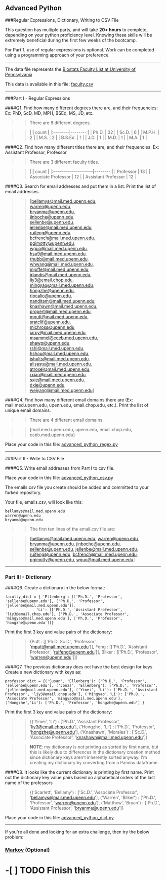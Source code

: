 ## Advanced Python    

###Regular Expressions, Dictionary, Writing to CSV File  

This question has multiple parts, and will take **20+ hours** to complete, depending on your python proficiency level.  Knowing these skills will be extremely beneficial during the first few weeks of the bootcamp.

For Part 1, use of regular expressions is optional.  Work can be completed using a programming approach of your preference. 

---

The data file represents the [Biostats Faculty List at University of Pennsylvania](http://www.med.upenn.edu/cceb/biostat/faculty.shtml)

This data is available in this file:  [faculty.csv](python/faculty.csv)

--- 

###Part I - Regular Expressions  


####Q1. Find how many different degrees there are, and their frequencies: Ex:  PhD, ScD, MD, MPH, BSEd, MS, JD, etc.

>> There are 8 different degrees.

>> |         |   count |
|:--------|--------:|
| Ph.D.   |      32 |
| Sc.D.   |       6 |
| M.P.H.  |       2 |
| M.S.    |       2 |
| B.S.Ed. |       1 |
| J.D.    |       1 |
| M.D.    |       1 |
| M.A.    |       1 |


####Q2. Find how many different titles there are, and their frequencies:  Ex:  Assistant Professor, Professor

>> There are 3 different faculty titles.

>> |                     |   count |
|:--------------------|--------:|
| Professor           |      13 |
| Associate Professor |      12 |
| Assistant Professor |      12 |


####Q3. Search for email addresses and put them in a list.  Print the list of email addresses.

>> [bellamys@mail.med.upenn.edu,  
 warren@upenn.edu,  
 bryanma@upenn.edu,  
 jinboche@upenn.edu,  
 sellenbe@upenn.edu,  
 jellenbe@mail.med.upenn.edu,  
 ruifeng@upenn.edu,  
 bcfrench@mail.med.upenn.edu,  
 pgimotty@upenn.edu,  
 wguo@mail.med.upenn.edu,  
 hsu9@mail.med.upenn.edu,  
 rhubb@mail.med.upenn.edu,  
 whwang@mail.med.upenn.edu,  
 mjoffe@mail.med.upenn.edu,  
 jrlandis@mail.med.upenn.edu,  
 liy3@email.chop.edu,  
 mingyao@mail.med.upenn.edu,  
 hongzhe@upenn.edu,  
 rlocalio@upenn.edu,  
 nanditam@mail.med.upenn.edu,  
 knashawn@mail.med.upenn.edu,  
 propert@mail.med.upenn.edu,  
 mputt@mail.med.upenn.edu,  
 sratclif@upenn.edu,  
 michross@upenn.edu,  
 jaroy@mail.med.upenn.edu,  
 msammel@cceb.med.upenn.edu,  
 shawp@upenn.edu,  
 rshi@mail.med.upenn.edu,  
 hshou@mail.med.upenn.edu,  
 jshults@mail.med.upenn.edu,  
 alisaste@mail.med.upenn.edu,  
 atroxel@mail.med.upenn.edu,  
 rxiao@mail.med.upenn.edu,  
 sxie@mail.med.upenn.edu,  
 dxie@upenn.edu,  
 weiyang@mail.med.upenn.edu]

####Q4. Find how many different email domains there are (Ex:  mail.med.upenn.edu, upenn.edu, email.chop.edu, etc.).  Print the list of unique email domains.

>> There are 4 different email domains.

>> [mail.med.upenn.edu,
 upenn.edu,
 email.chop.edu,
 cceb.med.upenn.edu]

Place your code in this file: [advanced_python_regex.py](python/advanced_python_regex.py)

---

###Part II - Write to CSV File

####Q5. Write email addresses from Part I to csv file.

Place your code in this file: [advanced_python_csv.py](python/advanced_python_csv.py)

The emails.csv file you create should be added and committed to your forked repository.

Your file, emails.csv, will look like this:
```
bellamys@mail.med.upenn.edu
warren@upenn.edu
bryanma@upenn.edu
```

>> The first ten lines of the email.csv file are:

>> [bellamys@mail.med.upenn.edu,
 warren@upenn.edu,
 bryanma@upenn.edu,
 jinboche@upenn.edu,
 sellenbe@upenn.edu,
 jellenbe@mail.med.upenn.edu,
 ruifeng@upenn.edu,
 bcfrench@mail.med.upenn.edu,
 pgimotty@upenn.edu,
 wguo@mail.med.upenn.edu]

---

### Part III - Dictionary

####Q6. Create a dictionary in the below format:
```
faculty_dict = { 'Ellenberg': [['Ph.D.', 'Professor', 'sellenbe@upenn.edu'], ['Ph.D.', 'Professor', 'jellenbe@mail.med.upenn.edu']],
              'Li': [['Ph.D.', 'Assistant Professor', 'liy3@email.chop.edu'], ['Ph.D.', 'Associate Professor', 'mingyao@mail.med.upenn.edu'], ['Ph.D.', 'Professor', 'hongzhe@upenn.edu']]}
```
Print the first 3 key and value pairs of the dictionary:

>> {Putt   : [['Ph.D. Sc.D.', 'Professor', 'mputt@mail.med.upenn.edu']],
  Feng   : [['Ph.D.', 'Assistant Professor', 'ruifeng@upenn.edu']],
  Bilker : [['Ph.D.', 'Professor', 'warren@upenn.edu']]}



####Q7. The previous dictionary does not have the best design for keys.  Create a new dictionary with keys as:

```
professor_dict = {('Susan', 'Ellenberg'): ['Ph.D.', 'Professor', 'sellenbe@upenn.edu'], ('Jonas', 'Ellenberg'): ['Ph.D.', 'Professor', 'jellenbe@mail.med.upenn.edu'], ('Yimei', 'Li'): ['Ph.D.', 'Assistant Professor', 'liy3@email.chop.edu'], ('Mingyao','Li'): ['Ph.D.', 'Associate Professor', 'mingyao@mail.med.upenn.edu'], ('Hongzhe','Li'): ['Ph.D.', 'Professor', 'hongzhe@upenn.edu'] }
```

Print the first 3 key and value pairs of the dictionary:

>> {('Yimei', 'Li')         : ['Ph.D.', 'Assistant Professor', 'liy3@email.chop.edu'],
 ('Hongzhe', 'Li')       : ['Ph.D.', 'Professor', 'hongzhe@upenn.edu'],
 ('Knashawn', 'Morales') : ['Sc.D.', 'Associate Professor', 'knashawn@mail.med.upenn.edu']}

>> **NOTE**: my dictionary is not printing as sorted by first name, but this is likely due to differences in the dictionary creation method since dictionary keys aren't inherently sorted anyway. I'm creating my dictionary by converting from a Pandas dataframe.



####Q8.  It looks like the current dictionary is printing by first name.  Print out the dictionary key value pairs based on alphabetical orders of the last name of the professors

>> {('Scarlett', 'Bellamy') : ['Sc.D.', 'Associate Professor', 'bellamys@mail.med.upenn.edu'],
 ('Warren', 'Bilker')    : ['Ph.D.', 'Professor', 'warren@upenn.edu'],
 ('Matthew', 'Bryan')    : ['Ph.D.', 'Assistant Professor', 'bryanma@upenn.edu']}


Place your code in this file: [advanced_python_dict.py](python/advanced_python_dict.py)


--- 

If you're all done and looking for an extra challenge, then try the below problem:  

### [Markov](python/markov.py) (Optional)

# -[ ] TODO Finish this

